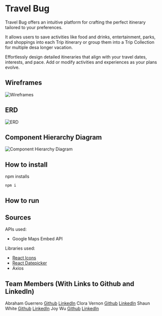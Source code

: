 # Travel Bug

Travel Bug offers an intuitive platform for crafting the perfect itinerary tailored to your preferences.

It allows users to save activities like food and drinks, entertainment, parks, and shoppings into each Trip itinerary or group them into a Trip Collection for multiple desa longer vacation.

Effortlessly design detailed itineraries that align with your travel dates, interests, and pace. Add or modify activities and experiences as your plans evolve.

## Wireframes

![Wireframes]()

## ERD

![ERD]()

## Component Hierarchy Diagram

![Component Hierarchy Diagram]()

## How to install

npm installs

```sh
npm i
```

## How to run

## Sources

APIs used:

- Google Maps Embed API

Libraries used:

- [React Icons](https://react-icons.github.io/react-icons/)
- [React Datepicker](https://www.npmjs.com/package/react-datepicker)
- Axios

## Team Members (With Links to Github and LinkedIn)

Abraham Guerrero [Github](https://github.com/AbeGue02) [LinkedIn](https://www.linkedin.com/in/abrahamdguerrero/)
Clora Vernon [Github](https://github.com/CV2Tre) [LinkedIn](http://www.linkedin.com/in/clora-vernon)
Shaun White [Github](https://github.com/VenomSymbiotes) [LinkedIn](https://www.linkedin.com/in/shaunjwhite/)
Joy Wu [Github](https://github.com/aquaj0y) [LinkedIn](https://www.linkedin.com/in/joy-s-wu/)
